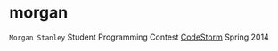 morgan
======

`Morgan Stanley` Student Programming Contest [CodeStorm](https://www.morganstanley.com/progcontest/ "Morgan CodeStorm") Spring 2014
